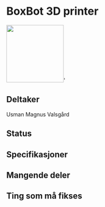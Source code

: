 # BoxBot 3D printer
<img src="https://i.imgur.com/pO3QQ80.jpg" width="150">'

## Deltaker
Usman
Magnus Valsgård

## Status

## Specifikasjoner

## Mangende deler

## Ting som må fikses
